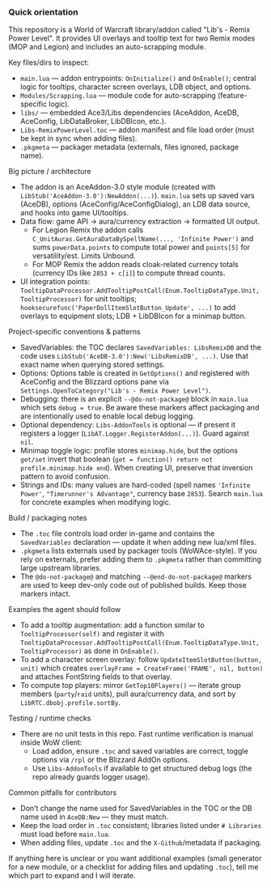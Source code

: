 ### Quick orientation

This repository is a World of Warcraft library/addon called "Lib's - Remix Power Level". It provides UI overlays and tooltip text for two Remix modes (MOP and Legion) and includes an auto-scrapping module.

Key files/dirs to inspect:

- `main.lua` — addon entrypoints: `OnInitialize()` and `OnEnable()`; central logic for tooltips, character screen overlays, LDB object, and options.
- `Modules/Scrapping.lua` — module code for auto-scrapping (feature-specific logic).
- `libs/` — embedded Ace3/Libs dependencies (AceAddon, AceDB, AceConfig, LibDataBroker, LibDBIcon, etc.).
- `Libs-RemixPowerLevel.toc` — addon manifest and file load order (must be kept in sync when adding files).
- `.pkgmeta` — packager metadata (externals, files ignored, package name).

Big picture / architecture

- The addon is an AceAddon-3.0 style module (created with `LibStub('AceAddon-3.0'):NewAddon(...)`). `main.lua` sets up saved vars (AceDB), options (AceConfig/AceConfigDialog), an LDB data source, and hooks into game UI/tooltips.
- Data flow: game API -> aura/currency extraction -> formatted UI output.
  - For Legion Remix the addon calls `C_UnitAuras.GetAuraDataBySpellName(..., 'Infinite Power')` and sums `powerData.points` to compute total power and `points[5]` for versatility/est. Limits Unbound.
  - For MOP Remix the addon reads cloak-related currency totals (currency IDs like `2853 + c[i]`) to compute thread counts.
- UI integration points: `TooltipDataProcessor.AddTooltipPostCall(Enum.TooltipDataType.Unit, TooltipProcessor)` for unit tooltips; `hooksecurefunc('PaperDollItemSlotButton_Update', ...)` to add overlays to equipment slots; LDB + LibDBIcon for a minimap button.

Project-specific conventions & patterns

- SavedVariables: the TOC declares `SavedVariables: LibsRemixDB` and the code uses `LibStub('AceDB-3.0'):New('LibsRemixDB', ...)`. Use that exact name when querying stored settings.
- Options: Options table is created in `GetOptions()` and registered with AceConfig and the Blizzard options pane via `Settings.OpenToCategory("Lib's - Remix Power Level")`.
- Debugging: there is an explicit `--@do-not-package@` block in `main.lua` which sets `debug = true`. Be aware these markers affect packaging and are intentionally used to enable local debug logging.
- Optional dependency: `Libs-AddonTools` is optional — if present it registers a logger (`LibAT.Logger.RegisterAddon(...)`). Guard against `nil`.
- Minimap toggle logic: profile stores `minimap.hide`, but the options `get/set` invert that boolean (`get = function() return not profile.minimap.hide end`). When creating UI, preserve that inversion pattern to avoid confusion.
- Strings and IDs: many values are hard-coded (spell names `'Infinite Power'`, `"Timerunner's Advantage"`, currency base `2853`). Search `main.lua` for concrete examples when modifying logic.

Build / packaging notes

- The `.toc` file controls load order in-game and contains the `SavedVariables` declaration — update it when adding new lua/xml files.
- `.pkgmeta` lists externals used by packager tools (WoWAce-style). If you rely on externals, prefer adding them to `.pkgmeta` rather than committing large upstream libraries.
- The `@do-not-package@` and matching `--@end-do-not-package@` markers are used to keep dev-only code out of published builds. Keep those markers intact.

Examples the agent should follow

- To add a tooltip augmentation: add a function similar to `TooltipProcessor(self)` and register it with `TooltipDataProcessor.AddTooltipPostCall(Enum.TooltipDataType.Unit, TooltipProcessor)` as done in `OnEnable()`.
- To add a character screen overlay: follow `UpdateItemSlotButton(button, unit)` which creates `overlayFrame = CreateFrame('FRAME', nil, button)` and attaches FontString fields to that overlay.
- To compute top players: mirror `GetTop10Players()` — iterate group members (`party`/`raid` units), pull aura/currency data, and sort by `LibRTC.dbobj.profile.sortBy`.

Testing / runtime checks

- There are no unit tests in this repo. Fast runtime verification is manual inside WoW client:
  - Load addon, ensure `.toc` and saved variables are correct, toggle options via `/rpl` or the Blizzard AddOn options.
  - Use `Libs-AddonTools` if available to get structured debug logs (the repo already guards logger usage).

Common pitfalls for contributors

- Don’t change the name used for SavedVariables in the TOC or the DB name used in `AceDB:New` — they must match.
- Keep the load order in `.toc` consistent; libraries listed under `# Libraries` must load before `main.lua`.
- When adding files, update `.toc` and the `X-Github`/metadata if packaging.

If anything here is unclear or you want additional examples (small generator for a new module, or a checklist for adding files and updating `.toc`), tell me which part to expand and I will iterate.
